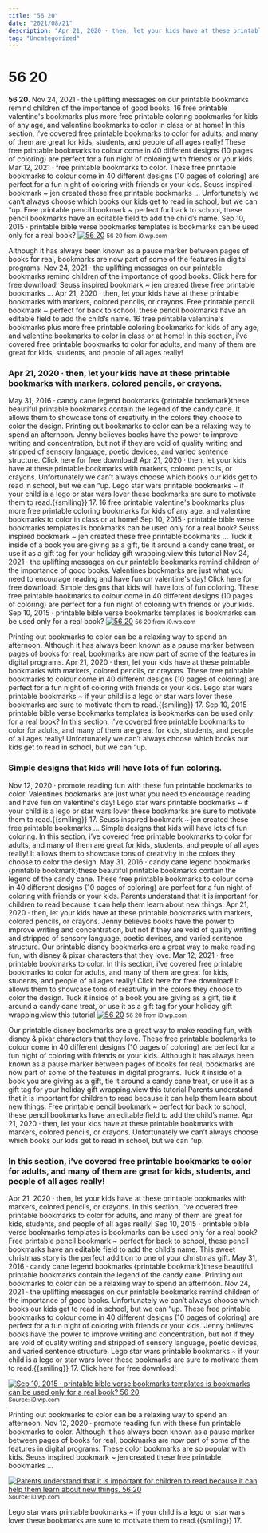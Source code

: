 ```yaml
---
title: "56 20"
date: "2021/08/21"
description: "Apr 21, 2020 · then, let your kids have at these printable bookmarks with markers, colored pencils, or crayons."
tag: "Uncategorized"
---
```


# 56 20
**56 20**. Nov 24, 2021 · the uplifting messages on our printable bookmarks remind children of the importance of good books. 16 free printable valentine&#039;s bookmarks plus more free printable coloring bookmarks for kids of any age, and valentine bookmarks to color in class or at home! In this section, i’ve covered free printable bookmarks to color for adults, and many of them are great for kids, students, and people of all ages really! These free printable bookmarks to colour come in 40 different designs (10 pages of coloring) are perfect for a fun night of coloring with friends or your kids. Mar 12, 2021 · free printable bookmarks to color.
These free printable bookmarks to colour come in 40 different designs (10 pages of coloring) are perfect for a fun night of coloring with friends or your kids. Seuss inspired bookmark ~ jen created these free printable bookmarks … Unfortunately we can’t always choose which books our kids get to read in school, but we can “up. Free printable pencil bookmark ~ perfect for back to school, these pencil bookmarks have an editable field to add the child’s name. Sep 10, 2015 · printable bible verse bookmarks templates is bookmarks can be used only for a real book?
[![56 20](https://i0.wp.com/112177873 "56 20")](https://i0.wp.com/112177873)
<small>56 20 from i0.wp.com</small>

Although it has always been known as a pause marker between pages of books for real, bookmarks are now part of some of the features in digital programs. Nov 24, 2021 · the uplifting messages on our printable bookmarks remind children of the importance of good books. Click here for free download! Seuss inspired bookmark ~ jen created these free printable bookmarks … Apr 21, 2020 · then, let your kids have at these printable bookmarks with markers, colored pencils, or crayons. Free printable pencil bookmark ~ perfect for back to school, these pencil bookmarks have an editable field to add the child’s name. 16 free printable valentine&#039;s bookmarks plus more free printable coloring bookmarks for kids of any age, and valentine bookmarks to color in class or at home! In this section, i’ve covered free printable bookmarks to color for adults, and many of them are great for kids, students, and people of all ages really!

### Apr 21, 2020 · then, let your kids have at these printable bookmarks with markers, colored pencils, or crayons.
May 31, 2016 · candy cane legend bookmarks {printable bookmark}these beautiful printable bookmarks contain the legend of the candy cane. It allows them to showcase tons of creativity in the colors they choose to color the design. Printing out bookmarks to color can be a relaxing way to spend an afternoon. Jenny believes books have the power to improve writing and concentration, but not if they are void of quality writing and stripped of sensory language, poetic devices, and varied sentence structure. Click here for free download! Apr 21, 2020 · then, let your kids have at these printable bookmarks with markers, colored pencils, or crayons. Unfortunately we can’t always choose which books our kids get to read in school, but we can “up. Lego star wars printable bookmarks ~ if your child is a lego or star wars lover these bookmarks are sure to motivate them to read.{{smiling}} 17. 16 free printable valentine&#039;s bookmarks plus more free printable coloring bookmarks for kids of any age, and valentine bookmarks to color in class or at home! Sep 10, 2015 · printable bible verse bookmarks templates is bookmarks can be used only for a real book? Seuss inspired bookmark ~ jen created these free printable bookmarks … Tuck it inside of a book you are giving as a gift, tie it around a candy cane treat, or use it as a gift tag for your holiday gift wrapping.view this tutorial Nov 24, 2021 · the uplifting messages on our printable bookmarks remind children of the importance of good books.
Valentines bookmarks are just what you need to encourage reading and have fun on valentine&#039;s day! Click here for free download! Simple designs that kids will have lots of fun coloring. These free printable bookmarks to colour come in 40 different designs (10 pages of coloring) are perfect for a fun night of coloring with friends or your kids. Sep 10, 2015 · printable bible verse bookmarks templates is bookmarks can be used only for a real book?
[![56 20](https://i0.wp.com/112177873 "56 20")](https://i0.wp.com/112177873)
<small>56 20 from i0.wp.com</small>

Printing out bookmarks to color can be a relaxing way to spend an afternoon. Although it has always been known as a pause marker between pages of books for real, bookmarks are now part of some of the features in digital programs. Apr 21, 2020 · then, let your kids have at these printable bookmarks with markers, colored pencils, or crayons. These free printable bookmarks to colour come in 40 different designs (10 pages of coloring) are perfect for a fun night of coloring with friends or your kids. Lego star wars printable bookmarks ~ if your child is a lego or star wars lover these bookmarks are sure to motivate them to read.{{smiling}} 17. Sep 10, 2015 · printable bible verse bookmarks templates is bookmarks can be used only for a real book? In this section, i’ve covered free printable bookmarks to color for adults, and many of them are great for kids, students, and people of all ages really! Unfortunately we can’t always choose which books our kids get to read in school, but we can “up.

### Simple designs that kids will have lots of fun coloring.
Nov 12, 2020 · promote reading fun with these fun printable bookmarks to color. Valentines bookmarks are just what you need to encourage reading and have fun on valentine&#039;s day! Lego star wars printable bookmarks ~ if your child is a lego or star wars lover these bookmarks are sure to motivate them to read.{{smiling}} 17. Seuss inspired bookmark ~ jen created these free printable bookmarks … Simple designs that kids will have lots of fun coloring. In this section, i’ve covered free printable bookmarks to color for adults, and many of them are great for kids, students, and people of all ages really! It allows them to showcase tons of creativity in the colors they choose to color the design. May 31, 2016 · candy cane legend bookmarks {printable bookmark}these beautiful printable bookmarks contain the legend of the candy cane. These free printable bookmarks to colour come in 40 different designs (10 pages of coloring) are perfect for a fun night of coloring with friends or your kids. Parents understand that it is important for children to read because it can help them learn about new things. Apr 21, 2020 · then, let your kids have at these printable bookmarks with markers, colored pencils, or crayons. Jenny believes books have the power to improve writing and concentration, but not if they are void of quality writing and stripped of sensory language, poetic devices, and varied sentence structure. Our printable disney bookmarks are a great way to make reading fun, with disney &amp; pixar characters that they love.
Mar 12, 2021 · free printable bookmarks to color. In this section, i’ve covered free printable bookmarks to color for adults, and many of them are great for kids, students, and people of all ages really! Click here for free download! It allows them to showcase tons of creativity in the colors they choose to color the design. Tuck it inside of a book you are giving as a gift, tie it around a candy cane treat, or use it as a gift tag for your holiday gift wrapping.view this tutorial
[![56 20](https://i0.wp.com/112177873 "56 20")](https://i0.wp.com/112177873)
<small>56 20 from i0.wp.com</small>

Our printable disney bookmarks are a great way to make reading fun, with disney &amp; pixar characters that they love. These free printable bookmarks to colour come in 40 different designs (10 pages of coloring) are perfect for a fun night of coloring with friends or your kids. Although it has always been known as a pause marker between pages of books for real, bookmarks are now part of some of the features in digital programs. Tuck it inside of a book you are giving as a gift, tie it around a candy cane treat, or use it as a gift tag for your holiday gift wrapping.view this tutorial Parents understand that it is important for children to read because it can help them learn about new things. Free printable pencil bookmark ~ perfect for back to school, these pencil bookmarks have an editable field to add the child’s name. Apr 21, 2020 · then, let your kids have at these printable bookmarks with markers, colored pencils, or crayons. Unfortunately we can’t always choose which books our kids get to read in school, but we can “up.

### In this section, i’ve covered free printable bookmarks to color for adults, and many of them are great for kids, students, and people of all ages really!
Apr 21, 2020 · then, let your kids have at these printable bookmarks with markers, colored pencils, or crayons. In this section, i’ve covered free printable bookmarks to color for adults, and many of them are great for kids, students, and people of all ages really! Sep 10, 2015 · printable bible verse bookmarks templates is bookmarks can be used only for a real book? Free printable pencil bookmark ~ perfect for back to school, these pencil bookmarks have an editable field to add the child’s name. This sweet christmas story is the perfect addition to one of your christmas gift. May 31, 2016 · candy cane legend bookmarks {printable bookmark}these beautiful printable bookmarks contain the legend of the candy cane. Printing out bookmarks to color can be a relaxing way to spend an afternoon. Nov 24, 2021 · the uplifting messages on our printable bookmarks remind children of the importance of good books. Unfortunately we can’t always choose which books our kids get to read in school, but we can “up. These free printable bookmarks to colour come in 40 different designs (10 pages of coloring) are perfect for a fun night of coloring with friends or your kids. Jenny believes books have the power to improve writing and concentration, but not if they are void of quality writing and stripped of sensory language, poetic devices, and varied sentence structure. Lego star wars printable bookmarks ~ if your child is a lego or star wars lover these bookmarks are sure to motivate them to read.{{smiling}} 17. Click here for free download!


[![Sep 10, 2015 · printable bible verse bookmarks templates is bookmarks can be used only for a real book? 56 20](159 "56 20")](https://i0.wp.com/112177873)
<small>Source: i0.wp.com</small>

Printing out bookmarks to color can be a relaxing way to spend an afternoon. Nov 12, 2020 · promote reading fun with these fun printable bookmarks to color. Although it has always been known as a pause marker between pages of books for real, bookmarks are now part of some of the features in digital programs. These color bookmarks are so popular with kids. Seuss inspired bookmark ~ jen created these free printable bookmarks …

[![Parents understand that it is important for children to read because it can help them learn about new things. 56 20](159 "56 20")](https://i0.wp.com/112177873)
<small>Source: i0.wp.com</small>

Lego star wars printable bookmarks ~ if your child is a lego or star wars lover these bookmarks are sure to motivate them to read.{{smiling}} 17.
